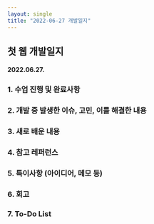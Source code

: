 ```yaml
---
layout: single
title: "2022-06-27 개발일지"
---
```


## 첫 웹 개발일지
#### 2022.06.27.





### 1. 수업 진행 및 완료사항



### 2. 개발 중 발생한 이슈, 고민, 이를 해결한 내용



### 3. 새로 배운 내용



### 4. 참고 레퍼런스



### 5. 특이사항 (아이디어, 메모 등)



### 6. 회고



### 7. To-Do List
